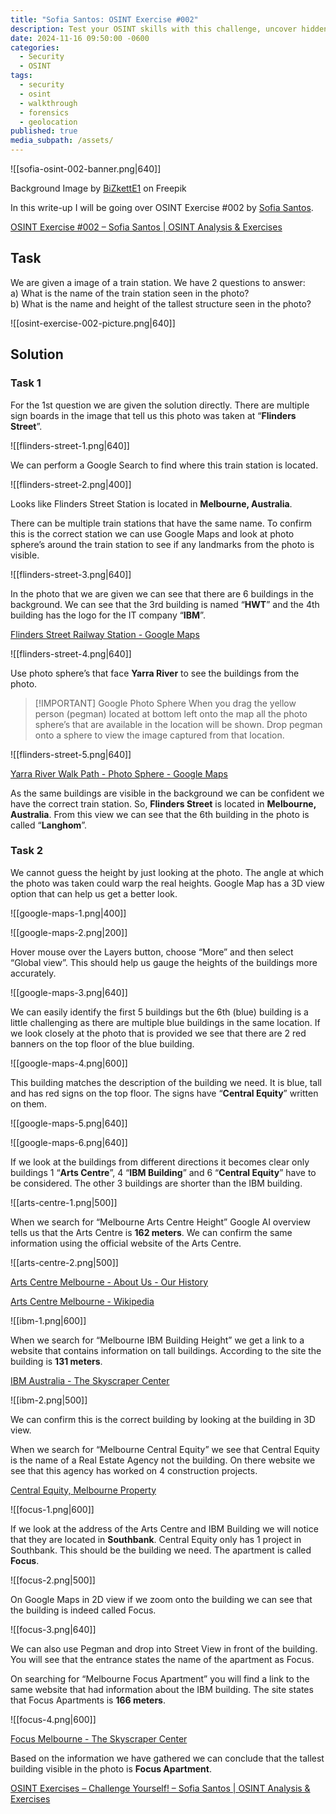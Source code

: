 ```yaml
---
title: "Sofia Santos: OSINT Exercise #002"
description: Test your OSINT skills with this challenge, uncover hidden details through your investigative skills
date: 2024-11-16 09:50:00 -0600
categories:
  - Security
  - OSINT
tags:
  - security
  - osint
  - walkthrough
  - forensics
  - geolocation
published: true
media_subpath: /assets/
---
```


![[sofia-osint-002-banner.png|640]]

Background Image by <a href="https://www.freepik.com/free-photo/modern-background-with-lines_19314522.htm">BiZkettE1</a> on Freepik

In this write-up I will be going over OSINT Exercise #002 by [Sofia Santos](https://www.linkedin.com/in/sofia-santos-).

[OSINT Exercise #002 – Sofia Santos \| OSINT Analysis & Exercises](https://gralhix.com/list-of-osint-exercises/osint-exercise-002/)

## Task

We are given a image of a train station. We have 2 questions to answer:  
a) What is the name of the train station seen in the photo?  
b) What is the name and height of the tallest structure seen in the photo?

![[osint-exercise-002-picture.png|640]]

## Solution

### Task 1

For the 1st question we are given the solution directly. There are multiple sign boards in the image that tell us this photo was taken at “**Flinders Street**”.

![[flinders-street-1.png|640]]

We can perform a Google Search to find where this train station is located.

![[flinders-street-2.png|400]]

Looks like Flinders Street Station is located in **Melbourne, Australia**.

There can be multiple train stations that have the same name. To confirm this is the correct station we can use Google Maps and look at photo sphere’s around the train station to see if any landmarks from the photo is visible.

![[flinders-street-3.png|640]]

In the photo that we are given we can see that there are 6 buildings in the background. We can see that the 3rd building is named “**HWT**” and the 4th building has the logo for the IT company “**IBM**”.

[Flinders Street Railway Station - Google Maps](https://www.google.com/maps/@-37.8184246,144.9652116,360m/data=!3m1!1e3?entry=ttu&g_ep=EgoyMDI0MTExMy4xIKXMDSoASAFQAw%3D%3D)

![[flinders-street-4.png|640]]

Use photo sphere’s that face **Yarra River** to see the buildings from the photo.

> [!IMPORTANT] Google Photo Sphere
> When you drag the yellow person (pegman) located at bottom left onto the map all the photo sphere’s that are available in the location will be shown. Drop pegman onto a sphere to view the image captured from that location.

![[flinders-street-5.png|640]]

[Yarra River Walk Path - Photo Sphere - Google Maps](https://www.google.com/maps/@-37.818175,144.9649698,3a,75y,106.45h,96.99t/data=!3m8!1e1!3m6!1sAF1QipOzElhVVhzvUNWnBkbh2oJlDVXu1nu7k3VbRXeX!2e10!3e11!6s%2F%2Flh5.ggpht.com%2Fp%2FAF1QipOzElhVVhzvUNWnBkbh2oJlDVXu1nu7k3VbRXeX%3Dw900-h600-k-no-pi-6.992928877791371-ya0.45323326200886527-ro0-fo100!7i7168!8i3584?entry=ttu&g_ep=EgoyMDI0MTExMy4xIKXMDSoASAFQAw%3D%3D)

As the same buildings are visible in the background we can be confident we have the correct train station. So, **Flinders Street** is located in **Melbourne, Australia**. From this view we can see that the 6th building in the photo is called “**Langhom**”.

### Task 2

We cannot guess the height by just looking at the photo. The angle at which the photo was taken could warp the real heights. Google Map has a 3D view option that can help us get a better look.

![[google-maps-1.png|400]]

![[google-maps-2.png|200]]

Hover mouse over the Layers button, choose “More” and then select “Global view”. This should help us gauge the heights of the buildings more accurately. 

![[google-maps-3.png|640]]

We can easily identify the first 5 buildings but the 6th (blue) building is a little challenging as there are multiple blue buildings in the same location. If we look closely at the photo that is provided we see that there are 2 red banners on the top floor of the blue building.

![[google-maps-4.png|600]]

This building matches the description of the building we need. It is blue, tall and has red signs on the top floor. The signs have “**Central Equity**” written on them.

![[google-maps-5.png|640]]

![[google-maps-6.png|640]]

If we look at the buildings from different directions it becomes clear only buildings 1 “**Arts Centre**”, 4 “**IBM Building**” and 6 “**Central Equity**” have to be considered. The other 3 buildings are shorter than the IBM building.

![[arts-centre-1.png|500]]

When we search for “Melbourne Arts Centre Height” Google AI overview tells us that the Arts Centre is **162 meters**. We can confirm the same information using the official website of the Arts Centre.

![[arts-centre-2.png|500]]

[Arts Centre Melbourne - About Us - Our History](https://www.artscentremelbourne.com.au/about-us/our-history)

[Arts Centre Melbourne - Wikipedia](https://en.wikipedia.org/wiki/Arts_Centre_Melbourne)

![[ibm-1.png|600]]

When we search for “Melbourne IBM Building Height” we get a link to a website that contains information on tall buildings. According to the site the building is **131 meters**.

[IBM Australia - The Skyscraper Center](https://www.skyscrapercenter.com/building/ibm-australia/13493)

![[ibm-2.png|500]]

We can confirm this is the correct building by looking at the building in 3D view.

When we search for “Melbourne Central Equity” we see that Central Equity is the name of a Real Estate Agency not the building. On there website we see that this agency has worked on 4 construction projects.

[Central Equity, Melbourne Property](https://centralequity.com.au/)

![[focus-1.png|600]]

If we look at the address of the Arts Centre and IBM Building we will notice that they are located in **Southbank**. Central Equity only has 1 project in Southbank. This should be the building we need. The apartment is called **Focus**.

![[focus-2.png|500]]

On Google Maps in 2D view if we zoom onto the building we can see that the building is indeed called Focus.

![[focus-3.png|640]]

We can also use Pegman and drop into Street View in front of the building. You will see that the entrance states the name of the apartment as Focus.

On searching for “Melbourne Focus Apartment” you will find a link to the same website that had information about the IBM building. The site states that Focus Apartments is **166 meters**.

![[focus-4.png|600]]

[Focus Melbourne - The Skyscraper Center](https://www.skyscrapercenter.com/building/focus-melbourne/38852)

Based on the information we have gathered we can conclude that the tallest building visible in the photo is **Focus Apartment**.

[OSINT Exercises – Challenge Yourself! – Sofia Santos \| OSINT Analysis & Exercises](https://gralhix.com/list-of-osint-exercises/)
